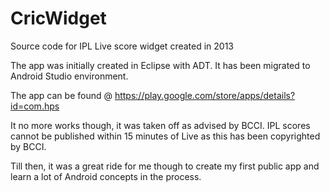 # CricWidget
Source code for IPL Live score widget created in 2013

The app was initially created in Eclipse with ADT. It has been migrated to Android Studio environment. 

The app can be found @
https://play.google.com/store/apps/details?id=com.hps 

It no more works though, it was taken off as advised by BCCI. IPL scores cannot be published within 15 minutes of Live 
as this has been copyrighted by BCCI. 

Till then, it was a great ride for me though to create my first public app and learn a lot of Android concepts in the process.
